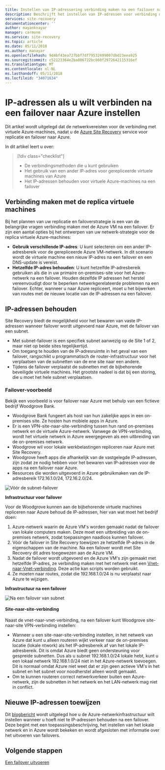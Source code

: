 ```yaml
---
title: Instellen van IP-adressering verbinding maken na een failover naar Azure met Azure Site Recovery | Microsoft Docs
description: Beschrijft het instellen van IP-adressen voor verbinding met virtuele Azure-machines na een failover van on-premises met Azure Site Recovery
services: site-recovery
documentationcenter: ''
author: mayanknayar
manager: carmonm
ms.service: site-recovery
ms.topic: article
ms.date: 05/11/2018
ms.author: manayar
ms.openlocfilehash: 9d4bf43ea727bbf7df79532499007dbd23eea925
ms.sourcegitcommit: c52123364e2ba086722bc860f2972642115316ef
ms.translationtype: MT
ms.contentlocale: nl-NL
ms.lasthandoff: 05/11/2018
ms.locfileid: "34071634"
---
```

# <a name="set-up-ip-addressing-to-connect-after-failover-to-azure"></a>IP-adressen als u wilt verbinden na een failover naar Azure instellen

Dit artikel wordt uitgelegd dat de netwerkvereisten voor de verbinding met virtuele Azure-machines, nadat u de [Azure Site Recovery](site-recovery-overview.md) service voor replicatie en failover naar Azure.

In dit artikel leert u over:

> [!div class="checklist"]
> * De verbindingsmethoden die u kunt gebruiken
> * Het gebruik van een ander IP-adres voor gerepliceerde virtuele machines van Azure
> * Het IP-adressen behouden voor virtuele Azure-machines na een failover

## <a name="connecting-to-replica-vms"></a>Verbinding maken met de replica virtuele machines

Bij het plannen van uw replicatie en failoverstrategie is een van de belangrijke vragen verbinding maken met de Azure VM na een failover. Er zijn een aantal opties bij het ontwerpen van uw netwerk-strategie voor de replica virtuele Azure-machines:

- **Gebruik verschillende IP-adres**: U kunt selecteren om een ander IP-adresbereik voor de gerepliceerde Azure VM-netwerk. In dit scenario wordt de virtuele machine een nieuw IP-adres na een failover en een DNS-update is vereist.
- **Hetzelfde IP-adres behouden**: U kunt hetzelfde IP-adresbereik gebruiken als die in uw primaire on-premises-site voor het Azure-netwerk na een failover. Houden dezelfde IP adressen het herstel vereenvoudigt door te beperken netwerkgerelateerde problemen na een failover. Echter, wanneer u naar Azure repliceert, moet u het bijwerken van routes met de nieuwe locatie van de IP-adressen na een failover.

## <a name="retaining-ip-addresses"></a>IP-adressen behouden

Site Recovery biedt de mogelijkheid voor het bewaren van vaste IP-adressen wanneer failover wordt uitgevoerd naar Azure, met de failover van een subnet.

- Met subnet-failover is een specifiek subnet aanwezig op de Site 1 of 2, maar niet op beide sites tegelijkertijd.
- Om toegang te houden van de IP-adresruimte in het geval van een failover, rangschikt u programmatisch de router-infrastructuur voor het verplaatsen van de subnetten van de ene site naar een andere.
- Tijdens de failover verplaatst de subnetten met de bijbehorende beveiligde virtuele machines. Het grootste nadeel is dat bij een storing, die u moet het hele subnet verplaatsen.


### <a name="failover-example"></a>Failover-voorbeeld

Bekijk een voorbeeld is voor failover naar Azure met behulp van een fictieve bedrijf Woodgrove Bank.

- Woodgrove Bank fungeert als host van hun zakelijke apps in een on-premises site. Ze hosten hun mobiele apps in Azure.
- Er is een VPN-site-naar-site-verbinding tussen hun rand on-premises netwerk en de virtuele Azure-netwerk. Vanwege de VPN-verbinding, wordt het virtuele netwerk in Azure weergegeven als een uitbreiding van de on-premises netwerk.
- Woodgrove wil voor lokale werkbelastingen repliceren naar Azure met Site Recovery.
 - Woodgrove heeft apps die afhankelijk van de vastgelegde IP-adressen, zijn zodat ze nodig hebben voor het bewaren van IP-adressen voor de apps na een failover naar Azure.
 - Resources die worden uitgevoerd in Azure gebruikmaken van de IP-adresbereik 172.16.1.0/24, 172.16.2.0/24.

![Vóór de subnet-failover](./media/site-recovery-network-design/network-design7.png)

**Infrastructuur voor failover**


Voor de Woodgrove kunnen aan de bijbehorende virtuele machines repliceren naar Azure behoud de IP-adressen, hier van wat moet het bedrijf doen:


1. Azure-netwerk waarin de Azure VM's worden gemaakt nadat de failover van lokale computers maken. Deze moet een uitbreiding van de on-premises netwerk, zodat toepassingen naadloos kunnen failover.
2. Vóór de failover in Site Recovery toewijzen ze hetzelfde IP-adres in de eigenschappen van de machine. Na een failover wordt met Site Recovery dit adres toegewezen aan de Azure VM.
3. Nadat de failover wordt uitgevoerd en de Azure VM's zijn gemaakt met hetzelfde IP-adres, ze verbinding maken met het netwerk met een [Vnet-naar-Vnet-verbinding](../vpn-gateway/virtual-networks-configure-vnet-to-vnet-connection.md). Deze actie kan scripts worden gebruikt.
4. Ze moeten naar routes, zodat die 192.168.1.0/24 is nu verplaatst naar Azure te wijzigen.


**Infrastructuur na een failover**

![Na een failover van subnet](./media/site-recovery-network-design/network-design9.png)

#### <a name="site-to-site-connection"></a>Site-naar-site-verbinding

Naast de vnet-naar-vnet-verbinding, na een failover kunt Woodgrove site-naar-site VPN-verbinding instellen:
- Wanneer u een site-naar-site-verbinding instellen, in het netwerk van Azure dat kunt u alleen routeren wijkt verkeer naar de on-premises locatie (lokale ntwork) als het IP-adresbereik af van het lokale IP-adresbereik. Dit is omdat Azure biedt geen ondersteuning voor gespreide subnetten. Dus als u subnet 192.168.1.0/24 lokale hebt, kunt u een lokaal netwerk 192.168.1.0/24 niet in het Azure-netwerk toevoegen. Dit is normaal omdat Azure niet weet dat er zijn geen actieve VM's in het subnet en het subnet voor noodherstel alleen wordt gemaakt.
- Om te kunnen routeren correct netwerkverkeer buiten een Azure-netwerk, zijn de subnetten in het netwerk en het LAN-netwerk mag niet in conflict.




## <a name="assigning-new-ip-addresses"></a>Nieuwe IP-adressen toewijzen

Dit [blogbericht](http://azure.microsoft.com/blog/2014/09/04/networking-infrastructure-setup-for-microsoft-azure-as-a-disaster-recovery-site/) wordt uitgelegd hoe u de Azure-netwerkinfrastructuur wilt instellen wanneer u hoeft niet te IP-adressen behouden na een failover. Deze begint met een toepassingsbeschrijving, het instellen van het lokale netwerk en in Azure wordt bekeken en wordt afgesloten met informatie over het uitvoeren van failovers.

## <a name="next-steps"></a>Volgende stappen
[Een failover uitvoeren](site-recovery-failover.md)
